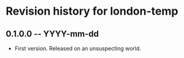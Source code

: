 # Revision history for london-temp

## 0.1.0.0 -- YYYY-mm-dd

* First version. Released on an unsuspecting world.

